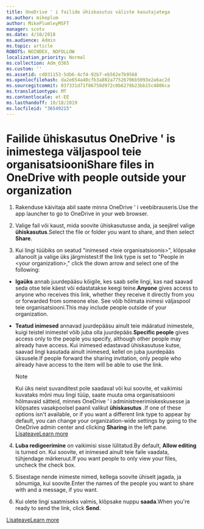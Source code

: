 ```yaml
---
title: OneDrive ' i failide ühiskasutus väliste kasutajatega
ms.author: mikeplum
author: MikePlumleyMSFT
manager: scotv
ms.date: 4/10/2018
ms.audience: Admin
ms.topic: article
ROBOTS: NOINDEX, NOFOLLOW
localization_priority: Normal
ms.collection: Adm_O365
ms.custom: ''
ms.assetid: cd031153-5db6-4cf4-92b7-eb562e7b9568
ms.openlocfilehash: da2e654a40cfb3a802a77526706b5093e2a6ac2d
ms.sourcegitcommit: 037331d71f06750d972c0b6278b23bb15c4806ca
ms.translationtype: MT
ms.contentlocale: et-EE
ms.lasthandoff: 10/18/2019
ms.locfileid: "36549215"
---
```

# <a name="share-files-in-onedrive-with-people-outside-your-organization"></a><span data-ttu-id="0b55c-102">Failide ühiskasutus OneDrive ' is inimestega väljaspool teie organisatsiooni</span><span class="sxs-lookup"><span data-stu-id="0b55c-102">Share files in OneDrive with people outside your organization</span></span>

1. <span data-ttu-id="0b55c-103">Rakenduse käivitaja abil saate minna OneDrive ' i veebibrauseris.</span><span class="sxs-lookup"><span data-stu-id="0b55c-103">Use the app launcher to go to OneDrive in your web browser.</span></span> 
    
2. <span data-ttu-id="0b55c-104">Valige fail või kaust, mida soovite ühiskasutusse anda, ja seejärel valige **ühiskasutus**.</span><span class="sxs-lookup"><span data-stu-id="0b55c-104">Select the file or folder you want to share, and then select **Share**.</span></span> 
    
3. <span data-ttu-id="0b55c-105">Kui lingi tüübiks on seatud "inimesed \<teie organisatsioonis\>", klõpsake allanoolt ja valige üks järgmistest:</span><span class="sxs-lookup"><span data-stu-id="0b55c-105">If the link type is set to "People in \<your organization\>," click the down arrow and select one of the following:</span></span> 
    
  - <span data-ttu-id="0b55c-106">**Igaüks** annab juurdepääsu kõigile, kes saab selle lingi, kas nad saavad seda otse teie käest või edastatakse keegi teine.</span><span class="sxs-lookup"><span data-stu-id="0b55c-106">**Anyone** gives access to anyone who receives this link, whether they receive it directly from you or forwarded from someone else.</span></span> <span data-ttu-id="0b55c-107">See võib hõlmata inimesi väljaspool teie organisatsiooni.</span><span class="sxs-lookup"><span data-stu-id="0b55c-107">This may include people outside of your organization.</span></span> 
    
  - <span data-ttu-id="0b55c-108">**Teatud inimesed** annavad juurdepääsu ainult teie määratud inimestele, kuigi teistel inimestel võib juba olla juurdepääs.</span><span class="sxs-lookup"><span data-stu-id="0b55c-108">**Specific people** gives access only to the people you specify, although other people may already have access.</span></span> <span data-ttu-id="0b55c-109">Kui inimesed edastavad ühiskasutuse kutse, saavad lingi kasutada ainult inimesed, kellel on juba juurdepääs üksusele.</span><span class="sxs-lookup"><span data-stu-id="0b55c-109">If people forward the sharing invitation, only people who already have access to the item will be able to use the link.</span></span> 
    
    > [!NOTE]
    > <span data-ttu-id="0b55c-110">Kui üks neist suvanditest pole saadaval või kui soovite, et vaikimisi kuvataks mõni muu lingi tüüp, saate muuta oma organisatsiooni hõlmavaid sätteid, minnes OneDrive ' i administreerimiskeskusesse ja klõpsates vasakpoolsel paanil valikut **ühiskasutus** .</span><span class="sxs-lookup"><span data-stu-id="0b55c-110">If one of these options isn't available, or if you want a different link type to appear by default, you can change your organization-wide settings by going to the OneDrive admin center and clicking **Sharing** in the left pane.</span></span> [<span data-ttu-id="0b55c-111">Lisateave</span><span class="sxs-lookup"><span data-stu-id="0b55c-111">Learn more</span></span>](https://go.microsoft.com/fwlink/?linkid=871961)
  
4. <span data-ttu-id="0b55c-112">**Luba redigeerimine** on vaikimisi sisse lülitatud.</span><span class="sxs-lookup"><span data-stu-id="0b55c-112">By default, **Allow editing** is turned on.</span></span> <span data-ttu-id="0b55c-113">Kui soovite, et inimesed ainult teie faile vaadata, tühjendage märkeruut.</span><span class="sxs-lookup"><span data-stu-id="0b55c-113">If you want people to only view your files, uncheck the check box.</span></span> 
    
5. <span data-ttu-id="0b55c-114">Sisestage nende inimeste nimed, kellega soovite ühiselt jagada, ja sõnumiga, kui soovite.</span><span class="sxs-lookup"><span data-stu-id="0b55c-114">Enter the names of the people you want to share with and a message, if you want.</span></span>
    
6. <span data-ttu-id="0b55c-115">Kui olete lingi saatmiseks valmis, klõpsake nuppu **saada**.</span><span class="sxs-lookup"><span data-stu-id="0b55c-115">When you're ready to send the link, click **Send**.</span></span> 
    
[<span data-ttu-id="0b55c-116">Lisateave</span><span class="sxs-lookup"><span data-stu-id="0b55c-116">Learn more</span></span>](https://go.microsoft.com/fwlink/?linkid=871861)
  

